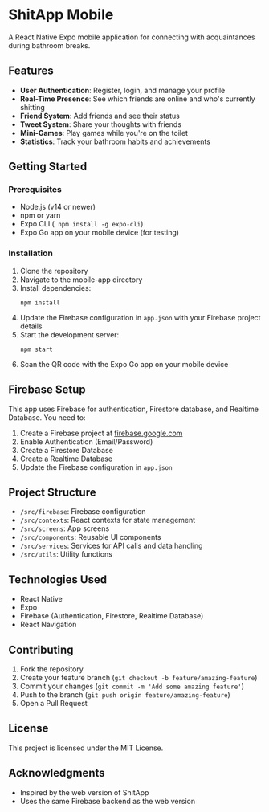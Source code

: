# ShitApp Mobile

A React Native Expo mobile application for connecting with acquaintances during bathroom breaks.

## Features

- **User Authentication**: Register, login, and manage your profile
- **Real-Time Presence**: See which friends are online and who's currently shitting
- **Friend System**: Add friends and see their status
- **Tweet System**: Share your thoughts with friends
- **Mini-Games**: Play games while you're on the toilet
- **Statistics**: Track your bathroom habits and achievements

## Getting Started

### Prerequisites

- Node.js (v14 or newer)
- npm or yarn
- Expo CLI (` npm install -g expo-cli`)
- Expo Go app on your mobile device (for testing)

### Installation

1. Clone the repository
2. Navigate to the mobile-app directory
3. Install dependencies:
   ```
   npm install
   ```
4. Update the Firebase configuration in `app.json` with your Firebase project details
5. Start the development server:
   ```
   npm start
   ```
6. Scan the QR code with the Expo Go app on your mobile device

## Firebase Setup

This app uses Firebase for authentication, Firestore database, and Realtime Database. You need to:

1. Create a Firebase project at [firebase.google.com](https://firebase.google.com)
2. Enable Authentication (Email/Password)
3. Create a Firestore Database
4. Create a Realtime Database
5. Update the Firebase configuration in `app.json`

## Project Structure

- `/src/firebase`: Firebase configuration
- `/src/contexts`: React contexts for state management
- `/src/screens`: App screens
- `/src/components`: Reusable UI components
- `/src/services`: Services for API calls and data handling
- `/src/utils`: Utility functions

## Technologies Used

- React Native
- Expo
- Firebase (Authentication, Firestore, Realtime Database)
- React Navigation

## Contributing

1. Fork the repository
2. Create your feature branch (`git checkout -b feature/amazing-feature`)
3. Commit your changes (`git commit -m 'Add some amazing feature'`)
4. Push to the branch (`git push origin feature/amazing-feature`)
5. Open a Pull Request

## License

This project is licensed under the MIT License.

## Acknowledgments

- Inspired by the web version of ShitApp
- Uses the same Firebase backend as the web version 